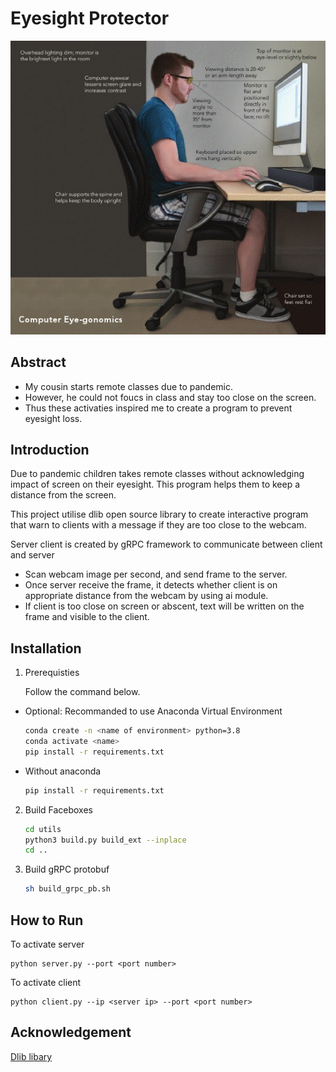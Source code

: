 # Eyesight Protector
![](eyesight_protector.jpeg)
## Abstract
- My cousin starts remote classes due to pandemic.  
- However, he could not foucs in class and stay too close on the screen.
- Thus these activaties inspired me to create a program to prevent eyesight loss.


## Introduction
Due to pandemic children takes remote classes without acknowledging impact of screen on their eyesight. This program helps them to keep a distance from the screen.

This project utilise dlib open source library to create interactive program that warn to clients with a message if they are too close to the webcam. 

Server client is created by gRPC framework to communicate between client and server

- Scan webcam image per second, and send frame to the server.
- Once server receive the frame, it detects whether client is on appropriate distance from the webcam by using ai module. 
- If client is too close on screen or abscent, text will be written on the frame and visible to the client.

## Installation
1. Prerequisties 
    
    Follow the command below.
    
- Optional: Recommanded to use Anaconda Virtual Environment

    ```bash
    conda create -n <name of environment> python=3.8
    conda activate <name>
    pip install -r requirements.txt
    ```
- Without anaconda
    
    ```bash
    pip install -r requirements.txt
    ```

2. Build Faceboxes
    ```bash
    cd utils
    python3 build.py build_ext --inplace
    cd ..
    ```

3. Build gRPC protobuf

    ```bash
    sh build_grpc_pb.sh
    ```

## How to Run
To activate server
```
python server.py --port <port number>
```
To activate client
```
python client.py --ip <server ip> --port <port number>
```

## Acknowledgement
[Dlib libary](https://github.com/davisking/dlib)
